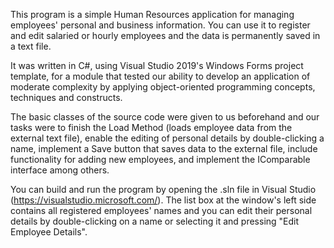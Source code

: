 This program is a simple Human Resources application for managing employees' personal and business information. You can use it to register and edit salaried or hourly employees and the data is permanently saved in a text file.

It was written in C#, using Visual Studio 2019's Windows Forms project template, for a module that tested our ability to develop an application of moderate complexity by applying object-oriented programming concepts, techniques and constructs.

The basic classes of the source code were given to us beforehand and our tasks were to finish the Load Method (loads employee data from the external text file), enable the editing of personal details by double-clicking a name, implement a Save button that saves data to the external file, include functionality for adding new employees, and implement the IComparable interface among others.

You can build and run the program by opening the .sln file in Visual Studio (https://visualstudio.microsoft.com/). The list box at the window's left side contains all registered employees' names and you can edit their personal details by double-clicking on a name or selecting it and pressing "Edit Employee Details".
